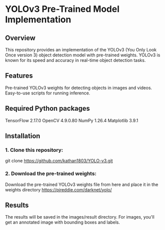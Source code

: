 # YOLOv3 Pre-Trained Model Implementation

## Overview
This repository provides an implementation of the YOLOv3 (You Only Look Once version 3) object detection model with pre-trained weights. YOLOv3 is known for its speed and accuracy in real-time object detection tasks.

## Features
Pre-trained YOLOv3 weights for detecting objects in images and videos.
Easy-to-use scripts for running inference.

## Required Python packages
TensorFlow 2.17.0
OpenCV 4.9.0.80
NumPy 1.26.4
Matplotlib 3.9.1

## Installation

### 1. Clone this repository:
git clone https://github.com/kathan1803/YOLO-v3.git

### 2. Download the pre-trained weights:
Download the pre-trained YOLOv3 weights file from here and place it in the weights directory
https://pjreddie.com/darknet/yolo/

## Results
The results will be saved in the images/result directory. For images, you'll get an annotated image with bounding boxes and labels.
